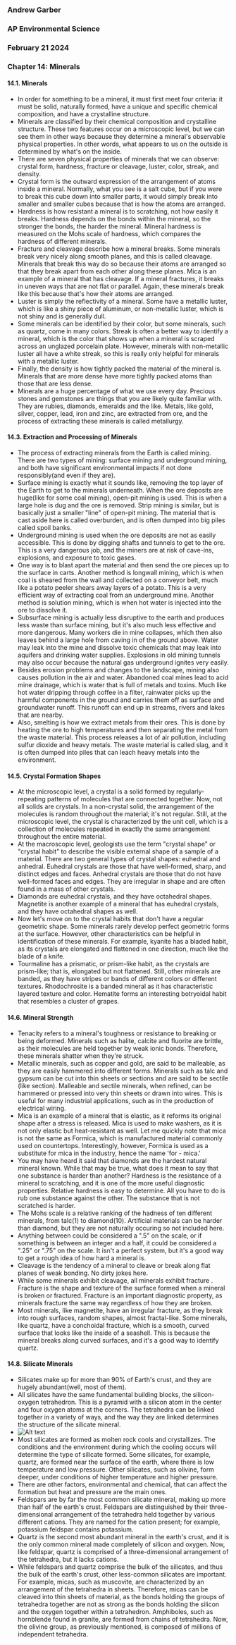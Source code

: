 ### Andrew Garber
### AP Environmental Science
### February 21 2024
### Chapter 14: Minerals

#### 14.1. Minerals
 - In order for something to be a mineral, it must first meet four criteria: it must be solid, naturally formed, have a unique and specific chemical composition, and have a crystalline structure.
 - Minerals are classified by their chemical composition and crystalline structure. These two features occur on a microscopic level, but we can see them in other ways because they determine a mineral's observable physical properties. In other words, what appears to us on the outside is determined by what's on the inside.
 - There are seven physical properties of minerals that we can observe: crystal form, hardness, fracture or cleavage, luster, color, streak, and density.
 - Crystal form is the outward expression of the arrangement of atoms inside a mineral.  Normally, what you see is a salt cube, but if you were to break this cube down into smaller parts, it would simply break into smaller and smaller cubes because that is how the atoms are arranged.
 - Hardness is how resistant a mineral is to scratching, not how easily it breaks. Hardness depends on the bonds within the mineral, so the stronger the bonds, the harder the mineral. Mineral hardness is measured on the Mohs scale of hardness, which compares the hardness of different minerals.
 - Fracture and cleavage describe how a mineral breaks. Some minerals break very nicely along smooth planes, and this is called cleavage. Minerals that break this way do so because their atoms are arranged so that they break apart from each other along these planes. Mica is an example of a mineral that has cleavage. If a mineral fractures, it breaks in uneven ways that are not flat or parallel. Again, these minerals break like this because that's how their atoms are arranged.
 - Luster is simply the reflectivity of a mineral. Some have a metallic luster, which is like a shiny piece of aluminum, or non-metallic luster, which is not shiny and is generally dull.
 - Some minerals can be identified by their color, but some minerals, such as quartz, come in many colors. Streak is often a better way to identify a mineral, which is the color that shows up when a mineral is scraped across an unglazed porcelain plate. However, minerals with non-metallic luster all have a white streak, so this is really only helpful for minerals with a metallic luster.
 - Finally, the density is how tightly packed the material of the mineral is. Minerals that are more dense have more tightly packed atoms than those that are less dense.
 - Minerals are a huge percentage of what we use every day. Precious stones and gemstones are things that you are likely quite familiar with. They are rubies, diamonds, emeralds and the like. Metals, like gold, silver, copper, lead, iron and zinc, are extracted from ore, and the process of extracting these minerals is called metallurgy.


#### 14.3. Extraction and Processing of Minerals
 - The process of extracting minerals from the Earth is called mining. There are two types of mining: surface mining and underground mining, and both have significant environmental impacts if not done responsibly(and even if they are).
 - Surface mining is exactly what it sounds like, removing the top layer of the Earth to get to the minerals underneath. When the ore deposits are huge(like for some coal mining), open-pit mining is used. This is when a large hole is dug and the ore is removed. Strip mining is similar, but is basically just a smaller "line" of open-pit mining. The material that is cast aside here is called overburden, and is often dumped into big piles called spoil banks.
 - Underground mining is used when the ore deposits are not as easily accessible. This is done by digging shafts and tunnels to get to the ore. This is a very dangerous job, and the miners are at risk of cave-ins, explosions, and exposure to toxic gases.
 - One way is to blast apart the material and then send the ore pieces up to the surface in carts. Another method is longwall mining, which is when coal is sheared from the wall and collected on a conveyor belt, much like a potato peeler shears away layers of a potato. This is a very efficient way of extracting coal from an underground mine. Another method is solution mining, which is when hot water is injected into the ore to dissolve it. 
 - Subsurface mining is actually less disruptive to the earth and produces less waste than surface mining, but it's also much less effective and more dangerous. Many workers die in mine collapses, which then also leaves behind a large hole from caving in of the ground above. Water may leak into the mine and dissolve toxic chemicals that may leak into aquifers and drinking water supplies. Explosions in old mining tunnels may also occur because the natural gas underground ignites very easily.
 - Besides erosion problems and changes to the landscape, mining also causes pollution in the air and water. Abandoned coal mines lead to acid mine drainage, which is water that is full of metals and toxins. Much like hot water dripping through coffee in a filter, rainwater picks up the harmful components in the ground and carries them off as surface and groundwater runoff. This runoff can end up in streams, rivers and lakes that are nearby.
 - Also, smelting is how we extract metals from their ores. This is done by heating the ore to high temperatures and then separating the metal from the waste material. This process releases a lot of air pollution, including sulfur dioxide and heavy metals. The waste material is called slag, and it is often dumped into piles that can leach heavy metals into the environment.

#### 14.5. Crystal Formation Shapes
 - At the microscopic level, a crystal is a solid formed by regularly-repeating patterns of molecules that are connected together. Now, not all solids are crystals. In a non-crystal solid, the arrangement of the molecules is random throughout the material; it's not regular. Still, at the microscopic level, the crystal is characterized by the unit cell, which is a collection of molecules repeated in exactly the same arrangement throughout the entire material.
 - At the macroscopic level, geologists use the term "crystal shape" or "crystal habit" to describe the visible external shape of a sample of a material. There are two general types of crystal shapes: euhedral and anhedral. Euhedral crystals are those that have well-formed, sharp, and distinct edges and faces. Anhedral crystals are those that do not have well-formed faces and edges. They are irregular in shape and are often found in a mass of other crystals.
 - Diamonds are euhedral crystals, and they have octahedral shapes. Magnetite is another example of a mineral that has euhedral crystals, and they have octahedral shapes as well. 
 - Now let's move on to the crystal habits that don't have a regular geometric shape. Some minerals rarely develop perfect geometric forms at the surface. However, other characteristics can be helpful in identification of these minerals. For example, kyanite has a bladed habit, as its crystals are elongated and flattened in one direction, much like the blade of a knife.
 - Tourmaline has a prismatic, or prism-like habit, as the crystals are prism-like; that is, elongated but not flattened. Still, other minerals are banded, as they have stripes or bands of different colors or different textures. Rhodochrosite is a banded mineral as it has characteristic layered texture and color. Hematite forms an interesting botryoidal habit that resembles a cluster of grapes.

#### 14.6. Mineral Strength
 - Tenacity refers to a mineral's toughness or resistance to breaking or being deformed. Minerals such as halite, calcite and fluorite are brittle, as their molecules are held together by weak ionic bonds. Therefore, these minerals shatter when they're struck.
 - Metallic minerals, such as copper and gold, are said to be malleable, as they are easily hammered into different forms. Minerals such as talc and gypsum can be cut into thin sheets or sections and are said to be sectile (like section). Malleable and sectile minerals, when refined, can be hammered or pressed into very thin sheets or drawn into wires. This is useful for many industrial applications, such as in the production of electrical wiring.
 - Mica is an example of a mineral that is elastic, as it reforms its original shape after a stress is released. Mica is used to make washers, as it is not only elastic but heat-resistant as well. Let me quickly note that mica is not the same as Formica, which is manufactured material commonly used on countertops. Interestingly, however, Formica is used as a substitute for mica in the industry, hence the name 'for - mica.'
 - You may have heard it said that diamonds are the hardest natural mineral known. While that may be true, what does it mean to say that one substance is harder than another? Hardness is the resistance of a mineral to scratching, and it is one of the more useful diagnostic properties. Relative hardness is easy to determine. All you have to do is rub one substance against the other. The substance that is not scratched is harder.
 - The Mohs scale is a relative ranking of the hadness of ten different minerals, from talc(1) to diamond(10). Artificial materials can be harder than diamond, but they are not naturally occuring so not included here.
 - Anything between could be considered a ".5" on the scale, or if something is between an integer and a half, it could be considered a ".25" or ".75" on the scale. It isn't a perfect system, but it's a good way to get a rough idea of how hard a mineral is.
 - Cleavage is the tendency of a mineral to cleave or break along flat planes of weak bonding. No dirty jokes here. 
 - While some minerals exhibit cleavage, all minerals exhibit fracture . Fracture is the shape and texture of the surface formed when a mineral is broken or fractured. Fracture is an important diagnostic property, as minerals fracture the same way regardless of how they are broken. 
 - Most minerals, like magnetite, have an irregular fracture, as they break into rough surfaces, random shapes, almost fractal-like. Some minerals, like quartz, have a conchoidal fracture, which is a smooth, curved surface that looks like the inside of a seashell. This is because the mineral breaks along curved surfaces, and it's a good way to identify quartz.

#### 14.8. Silicate Minerals
 - Silicates make up for more than 90% of Earth's crust, and they are hugely abundant(well, most of them).
 - All silicates have the same fundamental building blocks, the silicon-oxygen tetrahedron. This is a pyramid with a silicon atom in the center and four oxygen atoms at the corners. The tetrahedra can be linked together in a variety of ways, and the way they are linked determines the structure of the silicate mineral.
 - ![Alt text](https://study.com/cimages/multimages/16/si04.png)
 - Most silicates are formed as molten rock cools and crystallizes. The conditions and the environment during which the cooling occurs will determine the type of silicate formed. Some silicates, for example, quartz, are formed near the surface of the earth, where there is low temperature and low pressure. Other silicates, such as olivine, form deeper, under conditions of higher temperature and higher pressure.
 - There are other factors, environmental and chemical, that can affect the formation but heat and pressure are the main ones.
 - Feldspars are by far the most common silicate mineral, making up more than half of the earth's crust. Feldspars are distinguished by their three-dimensional arrangement of the tetrahedra held together by various different cations. They are named for the cation present; for example, potassium feldspar contains potassium.
 - Quartz is the second most abundant mineral in the earth's crust, and it is the only common mineral made completely of silicon and oxygen. Now, like feldspar, quartz is comprised of a three-dimensional arrangement of the tetrahedra, but it lacks cations.
 - While feldspars and quartz comprise the bulk of the silicates, and thus the bulk of the earth's crust, other less-common silicates are important. For example, micas, such as muscovite, are characterized by an arrangement of the tetrahedra in sheets. Therefore, micas can be cleaved into thin sheets of material, as the bonds holding the groups of tetrahedra together are not as strong as the bonds holding the silicon and the oxygen together within a tetrahedron. Amphiboles, such as hornblende found in granite, are formed from chains of tetrahedra. Now, the olivine group, as previously mentioned, is composed of millions of independent tetrahedra.

